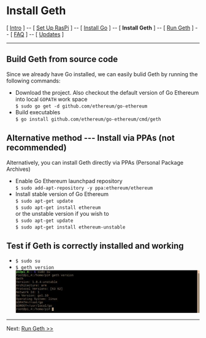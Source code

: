 # Install Geth
[ [Intro](README.md) ] -- [ [Set Up RasPi](pi_setup.md) ] -- [ [Install Go](go_install.md) ] -- [ **Install Geth** ]  -- [ [Run Geth](geth_run.md) ] -- [ [FAQ](faq.md) ] -- [ [Updates](raspi_updates.md) ]

-----
## Build Geth from source code
Since we already have Go installed, we can easily bulid Geth by running the following commands:
- Download the project. Also checkout the default version of Go Ethereum into local `GOPATH` work space
  <br/>`$ sudo go get -d github.com/ethereum/go-ethereum`
- Build executables<br/>`$ go install github.com/ethereum/go-ethereum/cmd/geth`

## Alternative method --- Install via PPAs (not recommended)
Alternatively, you can install Geth directly via PPAs (Personal Package Archives)
- Enable Go Ethereum launchpad repository<br/>`$ sudo add-apt-repository -y ppa:ethereum/ethereum`
- Install stable version of Go Ethereum
<br/>`$ sudo apt-get update`
<br/>`$ sudo apt-get install ethereum`
<br/>or the unstable version if you wish to
<br/>`$ sudo apt-get update`
<br/>`$ sudo apt-get install ethereum-unstable`

## Test if Geth is correctly installed and working
- `$ sudo su`
- `$ geth version`
<br/>![1](pics/geth_install/1.jpg)
-----

Next: [Run Geth >>](geth_run.md)

